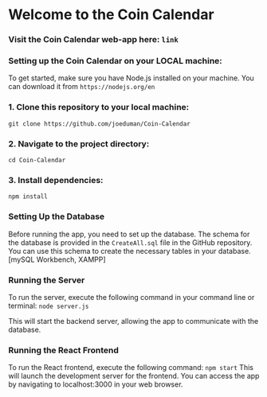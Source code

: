 # Welcome to the Coin Calendar

### Visit the Coin Calendar web-app here: `link`

### Setting up the Coin Calendar on your LOCAL machine:
To get started, make sure you have Node.js installed on your machine. You can download it from `https://nodejs.org/en`
### 1. Clone this repository to your local machine: 
`git clone https://github.com/joeduman/Coin-Calendar`
### 2. Navigate to the project directory:
`cd Coin-Calendar`
### 3. Install dependencies:
`npm install`

### Setting Up the Database
Before running the app, you need to set up the database. The schema for the database is provided in the `CreateAll.sql` file in the GitHub repository. You can use this schema to create the necessary tables in your database. [mySQL Workbench, XAMPP]

### Running the Server
To run the server, execute the following command in your command line or terminal:
`node server.js`

This will start the backend server, allowing the app to communicate with the database.

### Running the React Frontend
To run the React frontend, execute the following command:
`npm start`
This will launch the development server for the frontend. You can access the app by navigating to localhost:3000 in your web browser.

